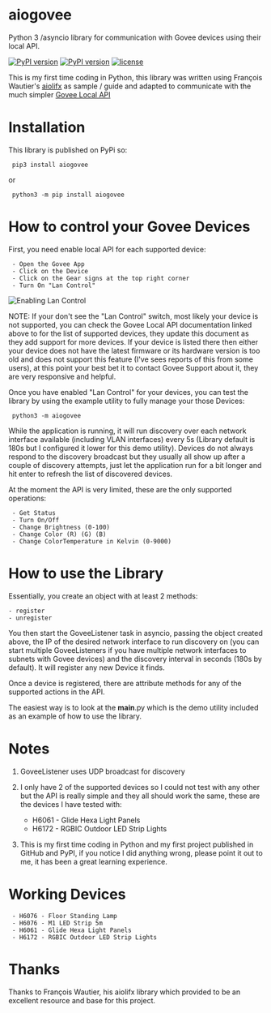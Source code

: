 # aiogovee

Python 3 /asyncio library for communication with Govee devices using their local API.

[![PyPI version](https://img.shields.io/pypi/v/aiogovee)](https://pypi.python.org/pypi/aiogovee)
[![PyPI version](https://img.shields.io/pypi/pyversions/aiogovee)](https://pypi.python.org/pypi/aiogovee)
[![license](https://img.shields.io/badge/license-MIT/Apache%202.0-blue?style=flat-square)](https://github.com/Lumute/aiogovee/blob/master/LICENSE.txt)

This is my first time coding in Python, this library was written using François Wautier's [aiolifx](https://github.com/frawau/aiolifx) as sample / guide and adapted to communicate with the much simpler [Govee Local API](https://app-h5.govee.com/user-manual/wlan-guide?updateTime=181)


# Installation

This library is published on PyPi so:

     pip3 install aiogovee

or

     python3 -m pip install aiogovee


# How to control your Govee Devices

First, you need enable local API for each supported device: 

     - Open the Govee App
     - Click on the Device
     - Click on the Gear signs at the top right corner
     - Turn On "Lan Control"

![Enabling Lan Control](https://i.postimg.cc/x8ph7CzH/Screenshot-20220929-214827.png)

NOTE: If your don't see the "Lan Control" switch, most likely your device is not supported, you can check the Govee Local API documentation linked above to for the list of supported devices, they update this document as they add support for more devices. If your device is listed there then either your device does not have the latest firmware or its hardware version is too old and does not support this feature (I've sees reports of this from some users), at this point your best bet it to contact Govee Support about it, they are very responsive and helpful.

Once you have enabled "Lan Control" for your devices, you can test the library by using the example utility to fully manage your those Devices:

     python3 -m aiogovee

While the application is running, it will run discovery over each network interface available (including VLAN interfaces) every 5s (Library default is 180s but I configured it lower for this demo utility). Devices do not always respond to the discovery broadcast but they usually all show up after a couple of discovery attempts, just let the application run for a bit longer and hit enter to refresh the list of discovered devices.

At the moment the API is very limited, these are the only supported operations:

     - Get Status
     - Turn On/Off
     - Change Brightness (0-100)
     - Change Color (R) (G) (B)
     - Change ColorTemperature in Kelvin (0-9000)


# How to use the Library

Essentially, you create an object with at least 2 methods:

    - register
    - unregister

You then start the GoveeListener task in asyncio, passing the object created above, the IP of the desired network interface to run discovery on (you can start multiple GoveeListeners if you have multiple network interfaces to subnets with Govee devices) and the discovery interval in seconds (180s by default). It will register any new Device it finds.

Once a device is registered, there are attribute methods for any of the supported actions in the API.

The easiest way is to look at the __main__.py which is the demo utility included as an example of how to use the library.


# Notes

1. GoveeListener uses UDP broadcast for discovery

2. I only have 2 of the supported devices so I could not test with any other but the API is really simple and they all should work the same, these are the devices I have tested with:

     - H6061 - Glide Hexa Light Panels
     - H6172 - RGBIC Outdoor LED Strip Lights

3. This is my first time coding in Python and my first project published in GitHub and PyPI, if you notice I did anything wrong, please point it out to me, it has been a great learning experience.

# Working Devices

     - H6076 - Floor Standing Lamp
     - H6076 - M1 LED Strip 5m
     - H6061 - Glide Hexa Light Panels
     - H6172 - RGBIC Outdoor LED Strip Lights

# Thanks

Thanks to François Wautier, his aiolifx library which provided to be an excellent resource and base for this project.
